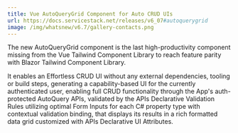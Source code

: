 ```yaml
---
title: Vue AutoQueryGrid Component for Auto CRUD UIs
url: https://docs.servicestack.net/releases/v6_07#autoquerygrid
image: /img/whatsnew/v6.7/gallery-contacts.png
---
```


The new AutoQueryGrid component is the last high-productivity component missing from the Vue Tailwind Component Library to reach feature parity with Blazor Tailwind Component Library.

It enables an Effortless CRUD UI without any external dependencies, tooling or build steps, generating a capability-based UI for the currently authenticated user, enabling full CRUD functionality through the App's auth-protected AutoQuery APIs, validated by the APIs Declarative Validation Rules utilizing optimal Form Inputs for each C# property type with contextual validation binding, that displays its results in a rich formatted data grid customized with APIs Declarative UI Attributes.

